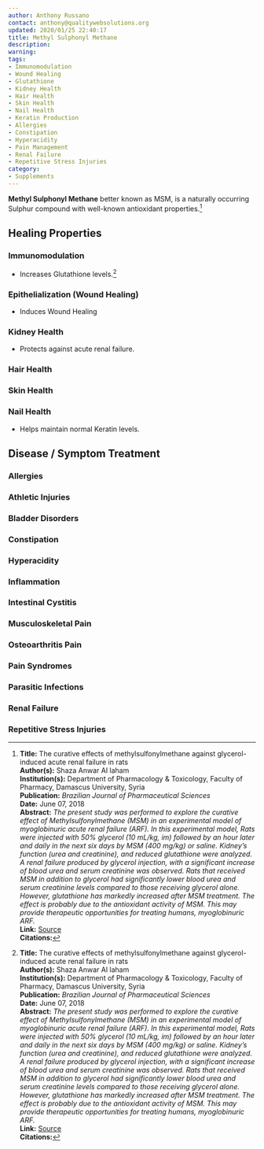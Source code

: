 ```yaml
---
author: Anthony Russano
contact: anthony@qualitywebsolutions.org
updated: 2020/01/25 22:40:17
title: Methyl Sulphonyl Methane
description:
warning:
tags:
- Immunomodulation
- Wound Healing
- Glutathione
- Kidney Health
- Hair Health
- Skin Health
- Nail Health
- Keratin Production
- Allergies
- Constipation
- Hyperacidity
- Pain Management
- Renal Failure
- Repetitive Stress Injuries
category:
- Supplements
---
```

**Methyl Sulphonyl Methane** better known as MSM, is a naturally occurring Sulphur compound with well-known antioxidant properties.[^1]

## Healing Properties

### Immunomodulation

- Increases Glutathione levels.[^1]

### Epithelialization (Wound Healing)

- Induces Wound Healing

### Kidney Health

- Protects against acute renal failure.

### Hair Health

### Skin Health

### Nail Health

- Helps maintain normal Keratin levels.

## Disease / Symptom Treatment

### Allergies

### Athletic Injuries

### Bladder Disorders

### Constipation

### Hyperacidity

### Inflammation

### Intestinal Cystitis

### Musculoskeletal Pain

### Osteoarthritis Pain

### Pain Syndromes

### Parasitic Infections

### Renal Failure

### Repetitive Stress Injuries

[^1]: **Title:** The curative effects of methylsulfonylmethane against glycerol-induced acute renal failure in rats<br>**Author(s):** Shaza Anwar Al laham<br>**Institution(s):** Department of Pharmacology & Toxicology, Faculty of Pharmacy, Damascus University, Syria<br>**Publication:** <i>Brazilian Journal of Pharmaceutical Sciences</i><br>**Date:**  June 07, 2018<br>**Abstract:** <i>The present study was performed to explore the curative effect of Methylsulfonylmethane (MSM) in an experimental model of myoglobinuric acute renal failure (ARF). In this experimental model, Rats were injected with 50% glycerol (10 mL/kg, im) followed by an hour later and daily in the next six days by MSM (400 mg/kg) or saline. Kidney’s function (urea and creatinine), and reduced glutathione were analyzed. A renal failure produced by glycerol injection, with a significant increase of blood urea and serum creatinine was observed. Rats that received MSM in addition to glycerol had significantly lower blood urea and serum creatinine levels compared to those receiving glycerol alone. However, glutathione has markedly increased after MSM treatment. The effect is probably due to the antioxidant activity of MSM. This may provide therapeutic opportunities for treating humans, myoglobinuric ARF.</i><br>**Link:** [Source](http://dx.doi.org/10.1590/s2175-97902018000117442)<br>**Citations:**

[^2]: **Study Type:**  Animal Study, Commentary, Human Study: In Vitro - In Vivo - In Silico, Human: Case Report, Meta Analysis, Review<br>**Title:** <br>**Author(s):**  <br>**Institution(s):** <br>**Publication:** <i> </i><br>**Date:** <br>**Abstract:** <i> </i><br>**Link:** [Source]()<br>**Citations:**